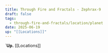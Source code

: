 ```yaml
---
title: Through Fire and Fractals - Zephrax-9
draft: false
tags:
  - through-fire-and-fractals/location/planet
date: 2025-06-19
up: "[[Locations]]"
---
```

`**Up.** [[Locations]]